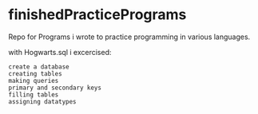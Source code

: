 # finishedPracticePrograms
Repo for Programs i wrote to practice programming in various languages.

with Hogwarts.sql i excercised:

    create a database
    creating tables
    making queries
    primary and secondary keys
    filling tables
    assigning datatypes




